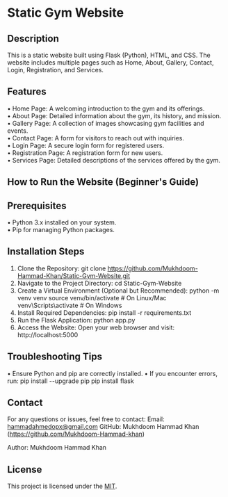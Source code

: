 # Static Gym Website

## Description
This is a static website built using Flask (Python), HTML, and CSS. The website includes multiple pages such as Home, About, Gallery, Contact, Login, Registration, and Services.

## Features
•	Home Page: A welcoming introduction to the gym and its offerings.<br>
•	About Page: Detailed information about the gym, its history, and mission.<br>
•	Gallery Page: A collection of images showcasing gym facilities and events.<br>
•	Contact Page: A form for visitors to reach out with inquiries.<br>
•	Login Page: A secure login form for registered users.<br>
•	Registration Page: A registration form for new users.<br>
•	Services Page: Detailed descriptions of the services offered by the gym.<br>

## How to Run the Website (Beginner's Guide)
## Prerequisites
•	Python 3.x installed on your system.<br>
•	Pip for managing Python packages.

## Installation Steps
1.	Clone the Repository: git clone https://github.com/Mukhdoom-Hammad-Khan/Static-Gym-Website.git
2.	Navigate to the Project Directory: cd Static-Gym-Website
3.	Create a Virtual Environment (Optional but Recommended): python -m venv venv source venv/bin/activate # On Linux/Mac venv\Scripts\activate # On Windows
4.	Install Required Dependencies: pip install -r requirements.txt
5.	Run the Flask Application: python app.py
6.	Access the Website: Open your web browser and visit: http://localhost:5000

## Troubleshooting Tips
•	Ensure Python and pip are correctly installed.
•	If you encounter errors, run: pip install --upgrade pip pip install flask

## Contact
For any questions or issues, feel free to contact:
Email: hammadahmedopx@gmail.com
GitHub: Mukhdoom Hammad Khan (https://github.com/Mukhdoom-Hammad-khan)

Author: Mukhdoom Hammad Khan
## License
This project is licensed under the [MIT](LICENSE).
